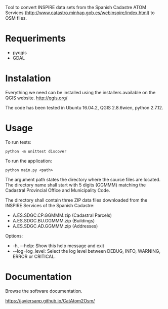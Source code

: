 Tool to convert INSPIRE data sets from the Spanish Cadastre ATOM Services (http://www.catastro.minhap.gob.es/webinspire/index.html) to OSM files.

Requeriments
============

* pyqgis
* GDAL

Instalation
===========

Everything we need can be installed using the installers available on the QGIS 
website. http://qgis.org/

The code has been tested in Ubuntu 16.04.2, QGIS 2.8.6wien, python 2.7.12. 

Usage
=====

To run tests:

    python -m unittest discover

To run the application:

    python main.py <path>

The argument path states the directory where the source files are located. 
The directory name shall start with 5 digits (GGMMM) matching the Cadastral 
Provincial Office and Municipality Code.

The directory shall contain three ZIP data files downloaded from the INSPIRE
Services of the Spanish Cadastre:

* A.ES.SDGC.CP.GGMMM.zip (Cadastral Parcels) 
* A.ES.SDGC.BU.GGMMM.zip (Buildings)
* A.ES.SDGC.AD.GGMMM.zip (Addresses)

Options:

* -h, --help: Show this help message and exit
* \--log=log_level: Select the log level between DEBUG, INFO, WARNING, ERROR or CRITICAL.

Documentation
=============

Browse the software documentation.

https://javiersanp.github.io/CatAtom2Osm/

